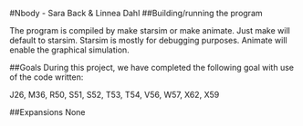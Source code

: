 #Nbody - Sara Back & Linnea Dahl
##Building/running the program

The program is compiled by make starsim or make animate. Just make will default to starsim. Starsim is mostly for debugging purposes. Animate will enable the graphical simulation.

##Goals
During this project, we have completed the following goal with use of the code written:

J26, M36, R50, S51, S52, T53, T54, V56, W57, X62, X59

##Expansions
None
